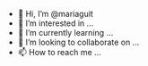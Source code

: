 - 👋 Hi, I’m @mariaguit
- 👀 I’m interested in ...
- 🌱 I’m currently learning ...
- 💞️ I’m looking to collaborate on ...
- 📫 How to reach me ...

<!---
mariaguit/mariaguit is a ✨ special ✨ repository because its `README.md` (this file) appears on your GitHub profile.
You can click the Preview link to take a look at your changes.
--->
